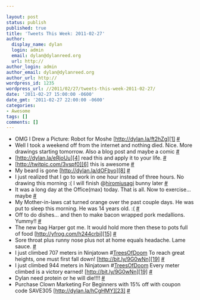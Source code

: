 ```yaml
---

layout: post
status: publish
published: true
title: 'Tweets This Week: 2011-02-27'
author:
  display_name: dylan
  login: admin
  email: dylan@dylanreed.org
  url: http://
author_login: admin
author_email: dylan@dylanreed.org
author_url: http://
wordpress_id: 1235
wordpress_url: //2011/02/27/tweets-this-week-2011-02-27/
date: '2011-02-27 15:00:00 -0600'
date_gmt: '2011-02-27 22:00:00 -0600'
categories:
- Awesome
tags: []
comments: []
---
```


  * OMG I Drew a Picture: Robot for Moshe [http://dylan.la/ft2hZg][1] [#][2]
  * Well I took a weekend off from the internet and nothing died. Nice. More drawings starting tomorrow. Also a blog post and maybe a comic [#][3]
  * [http://dylan.la/eRjoUu][4] read this and apply it to your life. [#][5]
  * [http://twitpic.com/3vspf0][6] this is awesome [#][7]
  * My beard is gone [http://dylan.la/dOFbyo][8] [#][9]
  * I just realized that I go to work in one hour instead of three hours. No drawing this morning :( I will finish @[hiromiusagi][10] bunny later [#][11]
  * It was a long day at the Office(max) today. That is all. Now to exercise... maybe [#][12]
  * My Mother-in-laws cat turned orange over the past couple days. He was put to sleep this morning. He was 14 years old. :( [#][13]
  * Off to do dishes... and then to make bacon wrapped pork medallions. Yummy!! [#][14]
  * The new bag Harper got me. It would hold more then these to pots full of food [http://yfrog.com/h244crbj][15] [#][16]
  * Sore throat plus runny nose plus not at home equals headache. Lame sauce. [#][17]
  * I just climbed 707 meters in Ninjatown #[TreesOfDoom][18] To reach great heights, one must first fall down! [http://bit.ly/9G0wNn][19] [#][20]
  * I just climbed 944 meters in Ninjatown #[TreesOfDoom][18] Every meter climbed is a victory earned! [http://bit.ly/9G0wNn][19] [#][21]
  * Dylan need protein or he will die!!!! [#][22]
  * Purchase Clown Marketing For Beginners with 15% off with coupon code SAVE305 [http://dylan.la/hCgHMY][23] [#][24]
  


   [1]: http://dylan.la/ft2hZg
   [2]: http://twitter.com/awesomeguy/statuses/39343288204926977
   [3]: http://twitter.com/awesomeguy/statuses/39863557092937728
   [4]: http://dylan.la/eRjoUu
   [5]: http://twitter.com/awesomeguy/statuses/39870357980717056
   [6]: http://twitpic.com/3vspf0
   [7]: http://twitter.com/awesomeguy/statuses/40025057497595904
   [8]: http://dylan.la/dOFbyo
   [9]: http://twitter.com/awesomeguy/statuses/40027066191724544
   [10]: http://twitter.com/hiromiusagi
   [11]: http://twitter.com/awesomeguy/statuses/40043324073181184
   [12]: http://twitter.com/awesomeguy/statuses/40193991156695041
   [13]: http://twitter.com/awesomeguy/statuses/40474651230605312
   [14]: http://twitter.com/awesomeguy/statuses/40542255647301633
   [15]: http://yfrog.com/h244crbj
   [16]: http://twitter.com/awesomeguy/statuses/40595525405245440
   [17]: http://twitter.com/awesomeguy/statuses/40845371273908224
   [18]: http://search.twitter.com/search?q=%23TreesOfDoom
   [19]: http://bit.ly/9G0wNn
   [20]: http://twitter.com/awesomeguy/statuses/40848340560265216
   [21]: http://twitter.com/awesomeguy/statuses/40874450438201344
   [22]: http://twitter.com/awesomeguy/statuses/40876584093089792
   [23]: http://dylan.la/hCgHMY
   [24]: http://twitter.com/awesomeguy/statuses/41357746393722881

